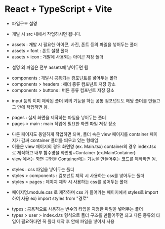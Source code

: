 # React + TypeScript + Vite

- 파일구조 설명
* 개발 시  src 내에서 작업하시면 됩니다.

- assets : 개발 시 필요한 아이콘, 사진, 폰트 등의 파일을 넣어두는 폴더
- assets > font : 폰트 설정 폴더
- assets > icon : 개발에 사용되는 아이콘 저장 폴더
* 설명 외 파일은 전부 assets에 넣어두면 됨

- components : 개발시 공통되는 컴포넌트를 넣어두는 폴더
- components > headers : 헤더 종류 컴포넌트 저장 장소
- components > buttons : 버튼 종류 컴포넌트 저장 장소
* input 등의 이미 제작된 폴더 외의 기능을 하는 공통 컴포넌트도 해당 폴더를 만들고 그 안에 작업하면 됨.

- pages : 실제 화면을 제작하는 파일을 넣어두는 폴더
- pages > main : main 작업에 필요한 화면 파일 저장 장소
* 다른 페이지도 동일하게 작업하면 되며, 폴더 속은 view 페이지를 container 페이지가 감싸 container 폴더를 띄우고 있는 형태임
* 이름은 view 페이지의 경우 화면명 (ex. Main.tsx) container의 경우 index.tsx 로 제작하고 내부 함수명을 화면명+Container (ex.MainContainer)
* view 에서는 화면 구현을 Container에는 기능을 만들어주는 코드를 제작하면 됨.

- styles : css 파일을 넣어두는 폴더
- styles > components : 컴포넌트 제작 시 사용하는 css를 넣어두는 폴더
- styles > pages : 페이지 제작 시 사용하는 css를 넣어두는 폴더
* 페이지명.module.css 로 제작하며 css 가 들어가는 페이지에서 styles로 import 하여 사용
ex) import styles from "경로"
    <div className={styles.wrap}></div> 

- types : 공용적으로 사용하는 변수의 타입을 지정한 파일을 넣어두는 폴더
- types > user > index.d.ts 형식으로 폴더 구조를 만들어주면 되고 다른 종류의 타입이 필요하다면 꼭 폴더 제작 후 안에 파일을 넣어서 사용
